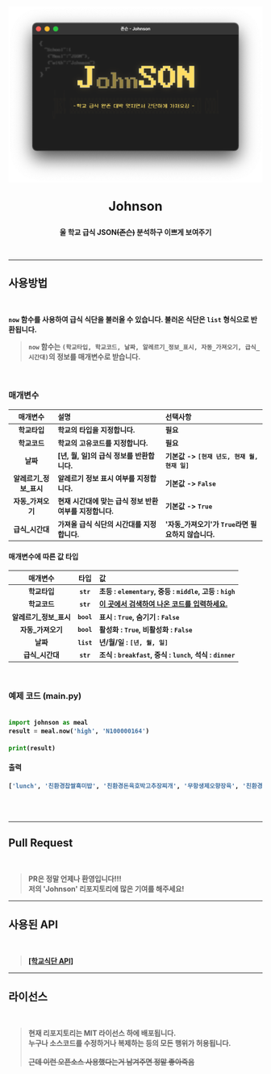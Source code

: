
<p align=center><img src="res/JSON.png" width="700"></p>

## <big><p align=center><b>Johnson<b></p></big>

<p align=center><b>울 학교 급식 JSON<s>(존슨)</s> 분석하구 이쁘게 보여주기</b></p>


<br>

---
## **사용방법**
<br>

```now``` 함수를 사용하여 급식 식단을 불러올 수 있습니다. 불러온 식단은 ```list``` 형식으로 반환됩니다.<br>
> ```now``` 함수는 ```(학교타입, 학교코드, 날짜, 알레르기_정보_표시, 자동_가져오기, 급식_시간대)```의 정보를 매개변수로 받습니다.

<br>

### **매개변수**

|매개변수|설명|선택사항|
|:-------:|:-------|:-------|
|학교타입|학교의 타입을 지정합니다.|필요|
|학교코드|학교의 고유코드를 지정합니다.|필요|
|날짜|[년, 월, 일]의 급식 정보를 반환합니다.|기본값 -> ```[현재 년도, 현재 월, 현재 일]```|
|알레르기_정보_표시|알레르기 정보 표시 여부를 지정합니다.|기본값 -> ```False```|
|자동_가져오기|현재 시간대에 맞는 급식 정보 반환여부를 지정합니다.|기본값 -> ```True```|
|급식_시간대|가져올 급식 식단의 시간대를 지정합니다.|'자동_가져오기'가 ```True```라면 필요하지 않습니다.|

#### **매개변수에 따른 값 타입**

|매개변수|타입|값|
|:-------:|:-------:|:-------|
|학교타입|```str```|초등 : ```elementary```, 중등 : ```middle```, 고등 : ```high```|
|학교코드|```str```|<a href = 'https://schoolmenukr.ml/code/app'>이 곳에서 검색하여 나온 코드를 입력하세요.</a>|
|알레르기_정보_표시|```bool```|표시 : ```True```, 숨기기 : ```False```|
|자동_가져오기|```bool```|활성화 : ```True```, 비활성화 : ```False```|
|날짜|```list```|년/월/일 : ```[년, 월, 일]```|
|급식_시간대|```str```|조식 : ```breakfast```, 중식 : ```lunch```, 석식 : ```dinner```|

<br>

### **예제 코드** (main.py)

```py

import johnson as meal
result = meal.now('high', 'N100000164')

print(result)

```

#### **출력**
```py
['lunch', '친환경찹쌀흑미밥', '친환경돈육호박고추장찌개', '무항생제오향장육', '친환경콩나물무침(자율)', '친환경상추쌈+쌈장', '보쌈김치', '우유', '오렌지']
```

<br><br>

---
## **Pull Request**
<br>

> PR은 정말 언제나 환영입니다!!!<br>
저의 'Johnson' 리포지토리에 많은 기여를 해주세요!


---


## **사용된 API**
<br>

> <a href = 'https://github.com/5d-jh/school-menu-api'>**[학교식단 API]**</a>

---

## **라이선스**
<br>

> 현재 리포지토리는 MIT 라이선스 하에 배포됩니다.<br>
누구나 소스코드를 수정하거나 복제하는 등의 모든 행위가 허용됩니다.<br>
<br><s>근데 이런 오픈소스 사용했다는거 남겨주면 정말 좋아죽음</s>
